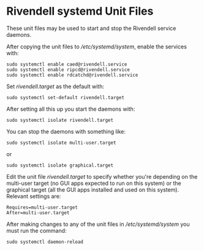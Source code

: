 # Rivendell systemd Unit Files

These unit files may be used to start and stop the Rivendell service daemons.

After copying the unit files to */etc/systemd/system*, enable the services with:
```
sudo systemctl enable caed@rivendell.service
sudo systemctl enable ripcd@rivendell.service
sudo systemctl enable rdcatchd@rivendell.service
```
Set *rivendell.target* as the default with:
```
sudo systemctl set-default rivendell.target
```
After setting all this up you start the daemons with:
```
sudo systemctl isolate rivendell.target
```
You can stop the daemons with something like:
```
sudo systemctl isolate multi-user.target
```
or
```
sudo systemctl isolate graphical.target
```
Edit the unit file *rivendell.target* to specify whether you're depending on the multi-user target (no GUI apps expected to run on this system) or the graphical target (all the GUI apps installed and used on this system). Relevant settings are:

```
Requires=multi-user.target
After=multi-user.target
```

After making changes to any of the unit files in */etc/systemd/system* you must run the command:
```
sudo systemctl daemon-reload
```
